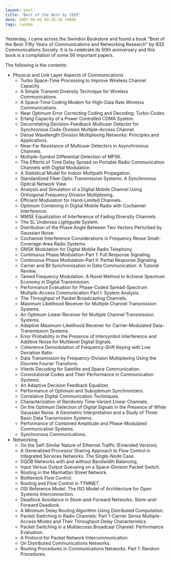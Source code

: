 ```yaml
---
layout: post
title: "Best of the Best by IEEE"
date: 2007-06-01 09:35:30 +0800
tags: random
---
```


Yesterday, I came across the Swindon Bookstore and found a book "Best of the Best: Fifty Years of Communications and Networking Research" by IEEE Communications Society. It is to celebrate its 50th anniversary and this book is a compilation of some 56 important papers.

The following is the contents:
  - Physical and Link Layer Aspects of Communications
     - Turbo Space-Time Processing to Improve Wireless Channel Capacity.
     - A Simple Transmit Diversity Technique for Wireless Communications.
     - A Space-Time Coding Modem for High-Data Rate Wireless Communications.
     - Near Optimum Error Correcting Coding and Decoding: Turbo-Codes.
     - Erlang Capacity of a Power Controlled CDMA System.
     - Decorrelating Decision-Feedback Multiuser Detector for Synchronous Code-Division Multiple-Access Channel.
     - Dense Wavelength Division Multiplexing Networks: Principles and Applications.
     - Near-Far Resistance of Multiuser Detectors in Asynchronous Channels.
     - Multiple-Symbol Differential Detection of MPSK.
     - The Effects of Time Delay Spread on Portable Radio Communication Channels with Digital Modulation.
     - A Statistical Model for Indoor Multipath Propagation.
     - Standardized Fiber Optic Transmission Systems. A Synchronous Optical Network View.
     - Analysis and Simulation of a Digital Mobile Channel Using Orthogonal Frequency Division Multiplexing.
     - Efficient Modulation for Hand-Limited Channels.
     - Optimum Combining in Digital Mobile Radio with Cochannel Interference.
     - MMSE Equalization of Interference of Fading Diversity Channels.
     - The SL Undersea Lightguide System.
     - Distribution of the Phase Angle Between Two Vectors Perturbed by Gaussian Noise.
     - Cochannel Interference Considerations in Frequency Reuse Small-Coverage-Area Radio Systems.
     - GMSK Modulation for Digital Mobile Radio Telephony.
     - Continuous Phase Modulation-Part 1: Full Response Signaling.
     - Continuous Phase Modulation-Part II: Partial Response Signaling.
     - Carrier and Bil Synchronization in Data Communication. A Tutorial Review.
     - Tamed Frequency Modulation. A Novel Method to Achieve Spectrum Economy in Digital Transmission.
     - Performance Evaluation for Phase-Coded Spread-Spectrum Multiple-Access Communication Part I: System Analysis.
     - The Throughput of Packet Broadcasting Channels.
     - Maximum Likelihood Receiver for Multiple Channel Transmission Systems.
     - An Optimum Linear Receiver for Multiple Channel Transmission Systems.
     - Adaptive Maximum-Likelihood Receiver for Carrier-Modulated Data-Transmission Systems.
     - Error Probability in the Presence of Intersymbol Interference and Additive Noise for Multilevel Digital Signals.
     - Coherence Demodulation of Frequency-Shift Keying with Low Deviation Ratio.
     - Data Transmission by Frequency-Division Multiplexing Using the Discrete Fourier Transform.
     - Viterbi Decoding for Satellite and Space Communication.
     - Convolutional Codes and Their Performance in Communication Systems.
     - An Adaptive Decision Feedback Equalizer.
     - Performance of Optimum and Suboptimum Synchronizers.
     - Correlative Digital Communication Techniques.
     - Characterization of Randomly Time-Variant Linear Channels.
     - On the Optimum Detection of Digital Signals in the Presence of White Gaussian Noise. A Geometric Interpretation and a Study of Three Basic Data Transmission Systems.
     - Performance of Combined Amplitude and Phase-Modulated Communication Systems.
     - Synchronous Communications.
  - Networking
     - On the Self-Similar Nature of Ethernet Traffic (Extended Version).
     - A Generalized Processor Sharing Approach to Flow Control in Integrated Services Networks: The Single-Node Case.
     - DQDB Networks with and without Bandwidth Balancing.
     - Input Versus Output Queueing on a Space-Division Packet Switch.
     - Routing in the Manhattan Street Network.
     - Bottleneck Flow Control.
     - Routing and Flow Control in TYMNET.
     - OSI Reference Model. The ISO Model of Architecture for Open Systems Interconnection.
     - Deadlock Avoidance in Store-and-Forward Networks. Store-and-Forward Deadlock.
     - A Minimum Delay Routing Algorithm Using Distributed Computation.
     - Packet Switching in Radio Channels: Part 1-Carrier Sense Multiple-Access Modes and Their Throughput-Delay Characteristics.
     - Packet Switching in a Multiaccess Broadcast Channel: Performance Evaluation.
     - A Protocol for Packet Network Intercommunication.
     - On Distributed Communications Networks.
     - Routing Procedures in Communications Networks. Part 1: Random Procedures.
